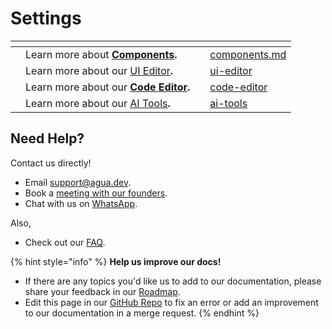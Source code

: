 # Settings





<table data-card-size="large" data-view="cards"><thead><tr><th></th><th></th><th></th><th data-hidden data-card-target data-type="content-ref"></th></tr></thead><tbody><tr><td></td><td>Learn more about <a href="../../../references/components.md"><strong>Components</strong></a><strong>.</strong></td><td></td><td><a href="../../../references/components.md">components.md</a></td></tr><tr><td></td><td>Learn more about our <a href="../../../references/ui-editor/">UI Editor</a><strong>.</strong></td><td></td><td><a href="../../../references/ui-editor/">ui-editor</a></td></tr><tr><td></td><td>Learn more about our <a href="../../../references/code-editor/"><strong>Code Editor</strong></a><strong>.</strong></td><td></td><td><a href="../../../references/code-editor/">code-editor</a></td></tr><tr><td></td><td>Learn more about our <a href="../../../references/ai-tools/">AI Tools</a><strong>.</strong></td><td></td><td><a href="../../../references/ai-tools/">ai-tools</a></td></tr></tbody></table>



## Need Help?

Contact us directly!

* Email [support@agua.dev](mailto:support@agua.dev).
* Book a [meeting with our founders](https://agua.tools/meetings/developers/onboarding).
* Chat with us on [WhatsApp](https://wa.me/12396883277).

Also,

* Check out our [FAQ](../../../help-and-community/faq.md).



{% hint style="info" %}
**Help us improve our docs!**

* If there are any topics you'd like us to add to our documentation, please share your feedback in our [Roadmap](https://roadmap.agua.app/).
* Edit this page in our [GitHub Repo](https://github.com/Agua-for-devs/agua-documentation) to fix an error or add an improvement to our documentation in a merge request.
{% endhint %}

